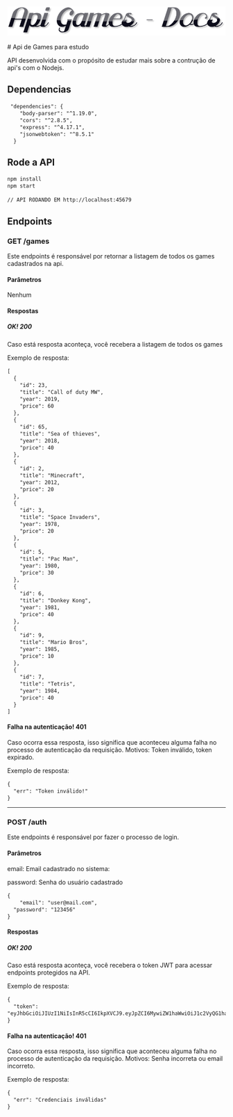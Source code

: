 
<p align="center">
<img src="./.github/img.png"></img>
</p>
# Api de Games para estudo

API desenvolvida com o propósito de estudar mais sobre a contrução de api's com o Nodejs.


## Dependencias
```
 "dependencies": {
    "body-parser": "^1.19.0",
    "cors": "^2.8.5",
    "express": "^4.17.1",
    "jsonwebtoken": "^8.5.1"
  }
```
## Rode a API
```
npm install
npm start

// API RODANDO EM http://localhost:45679
``` 


## Endpoints

### GET /games
Este endpoints é responsável por retornar a listagem de todos os games cadastrados na api.
#### Parâmetros
Nenhum

#### Respostas

##### OK! 200
Caso está resposta aconteça, você recebera a listagem de todos os games

Exemplo de resposta:
```
[
  {
    "id": 23,
    "title": "Call of duty MW",
    "year": 2019,
    "price": 60
  },
  {
    "id": 65,
    "title": "Sea of thieves",
    "year": 2018,
    "price": 40
  },
  {
    "id": 2,
    "title": "Minecraft",
    "year": 2012,
    "price": 20
  },
  {
    "id": 3,
    "title": "Space Invaders",
    "year": 1978,
    "price": 20
  },
  {
    "id": 5,
    "title": "Pac Man",
    "year": 1980,
    "price": 30
  },
  {
    "id": 6,
    "title": "Donkey Kong",
    "year": 1981,
    "price": 40
  },
  {
    "id": 9,
    "title": "Mario Bros",
    "year": 1985,
    "price": 10
  },
  {
    "id": 7,
    "title": "Tetris",
    "year": 1984,
    "price": 40
  }
]

```
#### Falha na autenticação! 401
Caso ocorra essa resposta, isso significa que aconteceu alguma falha no processo de autenticação da requisição. Motivos: Token inválido, token expirado. 

Exemplo de resposta:
```
{
  "err": "Token inválido!"
}
```

-----
### POST /auth
Este endpoints é responsável por fazer o processo de login.
#### Parâmetros
email: Email cadastrado no sistema:

password: Senha do usuário cadastrado

```
{
	"email": "user@mail.com",
  "password": "123456"
}

```




#### Respostas

##### OK! 200
Caso está resposta aconteça, você recebera o token JWT para acessar endpoints protegidos na API.

Exemplo de resposta:
```
{
  "token": "eyJhbGciOiJIUzI1NiIsInR5cCI6IkpXVCJ9.eyJpZCI6MywiZW1haWwiOiJ1c2VyQG1haWwuY29tIiwiaWF0IjoxNTk4NjYxMTUxLCJleHAiOjE1OTg2NjgzNTF9.nTQIplED9T8HjitZxO4iYbIxghk0j4ltkSc4EETB6wQ"
}

```
#### Falha na autenticação! 401
Caso ocorra essa resposta, isso significa que aconteceu alguma falha no processo de autenticação da requisição. Motivos: Senha incorreta ou email incorreto. 

Exemplo de resposta:
```
{
  "err": "Credenciais inválidas"
}
```


